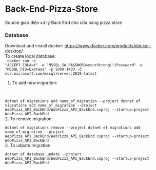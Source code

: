 # Back-End-Pizza-Store
Source giao diện xử lý Back End cho cửa hàng pizza store
### Database
Download and install docker: https://www.docker.com/products/docker-desktop/ <br />
To create local database: 
<br />
<code>
docker run -e "ACCEPT_EULA=Y" -e "MSSQL_SA_PASSWORD=yourStrong(!)Password" -e "MSSQL_PID=Express" -p 5000:1433 -d mcr.microsoft.com/mssql/server:2019-latest
</code>
1. To add new migration:
<br />
<code>
dotnet ef migrations add name_of_migration --project dotnet ef migrations add name_of_migration --project WebPizza_API_BackEnd/WebPizza_API_BackEnd.csproj --startup-project WebPizza_API_BackEnd
</code>
2. To remove migration:
<br />
<code>
dotnet ef migrations remove --project dotnet ef migrations add name_of_migration --project WebPizza_API_BackEnd/WebPizza_API_BackEnd.csproj --startup-project WebPizza_API_BackEnd
</code>
3. To udpate migration:
<br />
<code>
dotnet ef database update --project WebPizza_API_BackEnd/WebPizza_API_BackEnd.csproj --startup-project WebPizza_API_BackEnd
</code>
